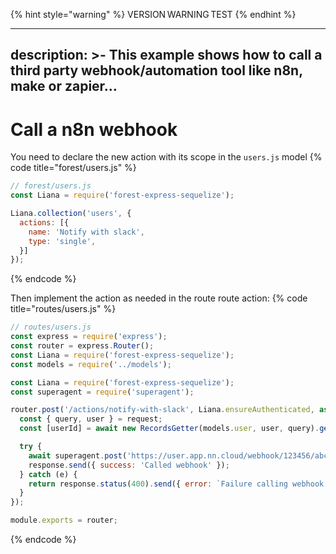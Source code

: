 {% hint style="warning" %}
VERSION WARNING TEST
{% endhint %}

---
description: >-
  This example shows how to call a third party webhook/automation tool like n8n, make or zapier…
---
# Call a n8n webhook
You need to declare the new action with its scope in the `users.js` model
{% code title="forest/users.js" %}
```javascript
// forest/users.js
const Liana = require('forest-express-sequelize');

Liana.collection('users', {
  actions: [{
    name: 'Notify with slack',
    type: 'single',
  }]
});
```
{% endcode %}

Then implement the action as needed in the route route action:
{% code title="routes/users.js" %}
```javascript
// routes/users.js
const express = require('express');
const router = express.Router();
const Liana = require('forest-express-sequelize');
const models = require('../models');

const Liana = require('forest-express-sequelize');
const superagent = require('superagent');

router.post('/actions/notify-with-slack', Liana.ensureAuthenticated, async (request, response) => {
  const { query, user } = request;
  const [userId] = await new RecordsGetter(models.user, user, query).getIdsFromRequest(request);

  try {
    await superagent.post('https://user.app.nn.cloud/webhook/123456/abcde/').send({ userId });
    response.send({ success: 'Called webhook' });
  } catch (e) {
    return response.status(400).send({ error: `Failure calling webhook: ${e.message}` });
  }
});

module.exports = router;
```
{% endcode %}

